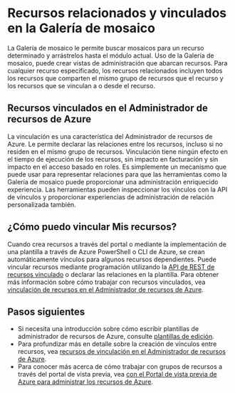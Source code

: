 <properties 
    pageTitle="Recursos relacionados y vinculados en la Galería de mosaico" 
    description="Obtenga información sobre recursos relacionados y vinculados que se muestran en la Galería de mosaico del portal de vista previa de Azure." 
    services="azure-portal" 
    documentationCenter="" 
    authors="adamabdelhamed" 
    manager="wpickett" 
    editor=""/>

<tags 
    ms.service="azure-portal" 
    ms.workload="multiple" 
    ms.tgt_pltfrm="na" 
    ms.devlang="na" 
    ms.topic="article" 
    ms.date="07/16/2015" 
    ms.author="adamab"/>

# <a name="related-and-linked-resources-in-the-tile-gallery"></a>Recursos relacionados y vinculados en la Galería de mosaico

La Galería de mosaico le permite buscar mosaicos para un recurso determinado y arrástrelos hasta el módulo actual. Uso de la Galería de mosaico, puede crear vistas de administración que abarcan recursos. Para cualquier recurso especificado, los recursos relacionados incluyen todos los recursos que comparten el mismo grupo de recursos que el recurso y los recursos que se vinculan a o desde el recurso.

## <a name="linked-resources-in-azure-resource-manager"></a>Recursos vinculados en el Administrador de recursos de Azure

La vinculación es una característica del Administrador de recursos de Azure.  Le permite declarar las relaciones entre los recursos, incluso si no residen en el mismo grupo de recursos. Vinculación tiene ningún efecto en el tiempo de ejecución de los recursos, sin impacto en facturación y sin impacto en el acceso basado en roles.  Es simplemente un mecanismo que puede usar para representar relaciones para que las herramientas como la Galería de mosaico puede proporcionar una administración enriquecido experiencia.  Las herramientas pueden inspeccionar los vínculos con la API de vínculos y proporcionar experiencias de administración de relación personalizada también. 

## <a name="how-do-i-link-my-resources"></a>¿Cómo puedo vincular Mis recursos?

Cuando crea recursos a través del portal o mediante la implementación de una plantilla a través de Azure PowerShell o CLI de Azure, se crean automáticamente vínculos para algunos recursos dependientes. Puede vincular recursos mediante programación utilizando la [API de REST de recursos vinculado](https://msdn.microsoft.com/library/azure/mt238499.aspx) o declarar las relaciones en la plantilla. Para obtener más información sobre cómo trabajar con recursos vinculados, vea [vinculación de recursos en el Administrador de recursos de Azure](../resource-group-link-resources.md).

## <a name="next-steps"></a>Pasos siguientes

- Si necesita una introducción sobre cómo escribir plantillas de administrador de recursos de Azure, consulte [plantillas de edición](../resource-group-authoring-templates.md).
- Para profundizar más en detalle sobre la creación de vínculos entre recursos, vea [recursos de vinculación en el Administrador de recursos de Azure](../resource-group-link-resources.md).
- Para conocer más acerca de cómo trabajar con grupos de recursos a través del portal de vista previa, vea [con el Portal de vista previa de Azure para administrar los recursos de Azure](resource-group-portal.md).
